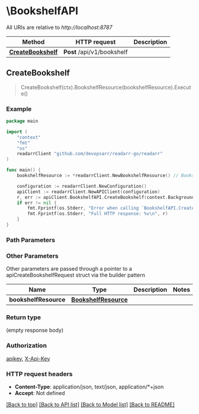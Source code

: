 # \BookshelfAPI

All URIs are relative to *http://localhost:8787*

Method | HTTP request | Description
------------- | ------------- | -------------
[**CreateBookshelf**](BookshelfAPI.md#CreateBookshelf) | **Post** /api/v1/bookshelf | 



## CreateBookshelf

> CreateBookshelf(ctx).BookshelfResource(bookshelfResource).Execute()



### Example

```go
package main

import (
	"context"
	"fmt"
	"os"
	readarrClient "github.com/devopsarr/readarr-go/readarr"
)

func main() {
	bookshelfResource := *readarrClient.NewBookshelfResource() // BookshelfResource |  (optional)

	configuration := readarrClient.NewConfiguration()
	apiClient := readarrClient.NewAPIClient(configuration)
	r, err := apiClient.BookshelfAPI.CreateBookshelf(context.Background()).BookshelfResource(bookshelfResource).Execute()
	if err != nil {
		fmt.Fprintf(os.Stderr, "Error when calling `BookshelfAPI.CreateBookshelf``: %v\n", err)
		fmt.Fprintf(os.Stderr, "Full HTTP response: %v\n", r)
	}
}
```

### Path Parameters



### Other Parameters

Other parameters are passed through a pointer to a apiCreateBookshelfRequest struct via the builder pattern


Name | Type | Description  | Notes
------------- | ------------- | ------------- | -------------
 **bookshelfResource** | [**BookshelfResource**](BookshelfResource.md) |  | 

### Return type

 (empty response body)

### Authorization

[apikey](../README.md#apikey), [X-Api-Key](../README.md#X-Api-Key)

### HTTP request headers

- **Content-Type**: application/json, text/json, application/*+json
- **Accept**: Not defined

[[Back to top]](#) [[Back to API list]](../README.md#documentation-for-api-endpoints)
[[Back to Model list]](../README.md#documentation-for-models)
[[Back to README]](../README.md)

